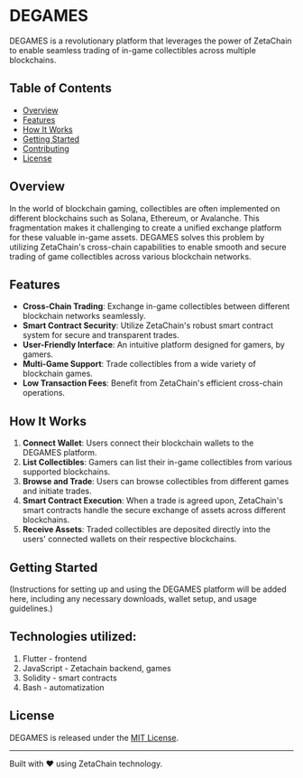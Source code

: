 # DEGAMES

DEGAMES is a revolutionary platform that leverages the power of ZetaChain to enable seamless trading of in-game collectibles across multiple blockchains.

## Table of Contents
- [Overview](#overview)
- [Features](#features)
- [How It Works](#how-it-works)
- [Getting Started](#getting-started)
- [Contributing](#contributing)
- [License](#license)

## Overview

In the world of blockchain gaming, collectibles are often implemented on different blockchains such as Solana, Ethereum, or Avalanche. This fragmentation makes it challenging to create a unified exchange platform for these valuable in-game assets. DEGAMES solves this problem by utilizing ZetaChain's cross-chain capabilities to enable smooth and secure trading of game collectibles across various blockchain networks.

## Features

- **Cross-Chain Trading**: Exchange in-game collectibles between different blockchain networks seamlessly.
- **Smart Contract Security**: Utilize ZetaChain's robust smart contract system for secure and transparent trades.
- **User-Friendly Interface**: An intuitive platform designed for gamers, by gamers.
- **Multi-Game Support**: Trade collectibles from a wide variety of blockchain games.
- **Low Transaction Fees**: Benefit from ZetaChain's efficient cross-chain operations.

## How It Works

1. **Connect Wallet**: Users connect their blockchain wallets to the DEGAMES platform.
2. **List Collectibles**: Gamers can list their in-game collectibles from various supported blockchains.
3. **Browse and Trade**: Users can browse collectibles from different games and initiate trades.
4. **Smart Contract Execution**: When a trade is agreed upon, ZetaChain's smart contracts handle the secure exchange of assets across different blockchains.
5. **Receive Assets**: Traded collectibles are deposited directly into the users' connected wallets on their respective blockchains.

## Getting Started

(Instructions for setting up and using the DEGAMES platform will be added here, including any necessary downloads, wallet setup, and usage guidelines.)

## Technologies utilized:

1. Flutter - frontend
2. JavaScript - Zetachain backend, games
3. Solidity - smart contracts
4. Bash - automatization

## License

DEGAMES is released under the [MIT License](LICENSE).

---

Built with ❤️ using ZetaChain technology.
